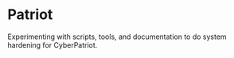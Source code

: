 # Patriot

Experimenting with scripts, tools, and documentation to do system hardening for CyberPatriot. 

